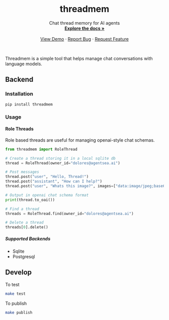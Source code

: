 <!-- PROJECT LOGO -->
<br />
<p align="center">
  <!-- <a href="https://github.com/agentsea/skillpacks">
    <img src="https://project-logo.png" alt="Logo" width="80">
  </a> -->

  <h1 align="center">threadmem</h1>

  <p align="center">
    Chat thread memory for AI agents
    <br />
    <a href="https://github.com/agentsea/threadmem"><strong>Explore the docs »</strong></a>
    <br />
    <br />
    <a href="https://github.com/agentsea/threadmem">View Demo</a>
    ·
    <a href="https://github.com/agentsea/threadmem/issues">Report Bug</a>
    ·
    <a href="https://github.com/agentsea/threadmem/issues">Request Feature</a>
  </p>
  <br>
</p>

Threadmem is a simple tool that helps manage chat conversations with language models.

## Backend

### Installation

```
pip install threadmem
```

### Usage

#### Role Threads

Role based threads are useful for managing openai-style chat schemas.

```python
from threadmem import RoleThread

# Create a thread storing it in a local sqlite db
thread = RoleThread(owner_id="dolores@agentsea.ai")

# Post messages
thread.post("user", "Hello, Thread!")
thread.post("assistant", "How can I help?")
thread.post("user", "Whats this image?", images=["data:image/jpeg;base64,..."])

# Output in openai chat schema format
print(thread.to_oai())

# Find a thread
threads = RoleThread.find(owner_id="dolores@agentsea.ai")

# Delete a thread
threads[0].delete()
```

##### Supported Backends

- Sqlite
- Postgresql

## Develop

To test

```sh
make test
```

To publish

```sh
make publish
```
